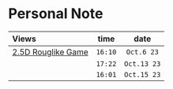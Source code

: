 # Personal Note



| Views                                          |  time   |    date     |
| :--------------------------------------------- | :-----: | :---------: |
| [2.5D Rouglike Game](./view/ColorWar/index.md) | `16:10` | `Oct.6 23`  |
|                                                | `17:22` | `Oct.13 23` |
|                                                | `16:01` | `Oct.15 23` |
